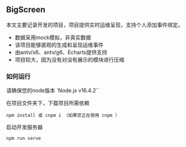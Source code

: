 ## BigScreen
本文主要记录开发的项目，项目提供实时运维呈现，支持个人添加事件绑定。
- 数据采用mock模拟，非真实数据
- 该项目能够直观的生成和呈现运维事件
- 由antv/x6、antv/g6、Echarts提供支持
- 项目较大，因为没有对没有展示的模块进行压缩



### 如何运行

请确保您的node版本 `Node.js v16.4.2``

在项目文件夹下，下载项目所需依赖

```npm
npm install 或 cnpm i （如果您正在使用 cnpm ）
```

启动开发服务器

```npm
npm run serve 
```

